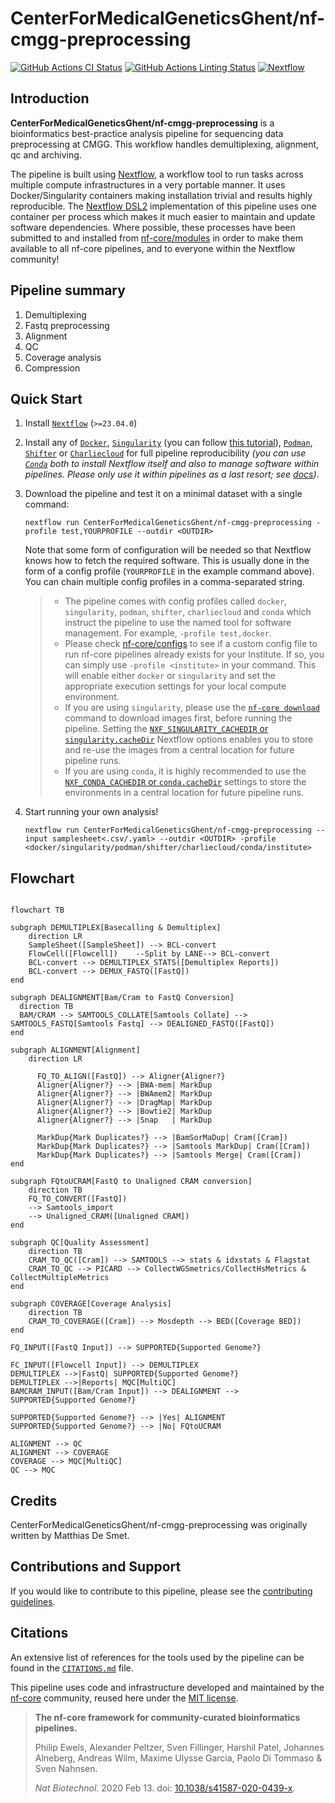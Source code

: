 # CenterForMedicalGeneticsGhent/nf-cmgg-preprocessing

[![GitHub Actions CI Status](https://github.com/CenterForMedicalGeneticsGhent/nf-cmgg-preprocessing/workflows/nf-core%20CI/badge.svg)](https://github.com/CenterForMedicalGeneticsGhent/nf-cmgg-preprocessing/actions?query=workflow%3A%22nf-core+CI%22)
[![GitHub Actions Linting Status](https://github.com/CenterForMedicalGeneticsGhent/nf-cmgg-preprocessing/workflows/nf-core%20linting/badge.svg)](https://github.com/CenterForMedicalGeneticsGhent/nf-cmgg-preprocessing/actions?query=workflow%3A%22nf-core+linting%22)
[![Nextflow](https://img.shields.io/badge/nextflow%20DSL2-%E2%89%A523.04.0-23aa62.svg?labelColor=000000)](https://www.nextflow.io/)

## Introduction

**CenterForMedicalGeneticsGhent/nf-cmgg-preprocessing** is a bioinformatics best-practice analysis pipeline for sequencing data preprocessing at CMGG.
This workflow handles demultiplexing, alignment, qc and archiving.

The pipeline is built using [Nextflow](https://www.nextflow.io), a workflow tool to run tasks across multiple compute infrastructures in a very portable manner. It uses Docker/Singularity containers making installation trivial and results highly reproducible. The [Nextflow DSL2](https://www.nextflow.io/docs/latest/dsl2.html) implementation of this pipeline uses one container per process which makes it much easier to maintain and update software dependencies. Where possible, these processes have been submitted to and installed from [nf-core/modules](https://github.com/nf-core/modules) in order to make them available to all nf-core pipelines, and to everyone within the Nextflow community!

## Pipeline summary

1. Demultiplexing
2. Fastq preprocessing
3. Alignment
4. QC
5. Coverage analysis
6. Compression

## Quick Start

1. Install [`Nextflow`](https://www.nextflow.io/docs/latest/getstarted.html#installation) (`>=23.04.0`)

2. Install any of [`Docker`](https://docs.docker.com/engine/installation/), [`Singularity`](https://www.sylabs.io/guides/3.0/user-guide/) (you can follow [this tutorial](https://singularity-tutorial.github.io/01-installation/)), [`Podman`](https://podman.io/), [`Shifter`](https://nersc.gitlab.io/development/shifter/how-to-use/) or [`Charliecloud`](https://hpc.github.io/charliecloud/) for full pipeline reproducibility _(you can use [`Conda`](https://conda.io/miniconda.html) both to install Nextflow itself and also to manage software within pipelines. Please only use it within pipelines as a last resort; see [docs](https://nf-co.re/usage/configuration#basic-configuration-profiles))_.

3. Download the pipeline and test it on a minimal dataset with a single command:

   ```console
   nextflow run CenterForMedicalGeneticsGhent/nf-cmgg-preprocessing -profile test,YOURPROFILE --outdir <OUTDIR>
   ```

   Note that some form of configuration will be needed so that Nextflow knows how to fetch the required software. This is usually done in the form of a config profile (`YOURPROFILE` in the example command above). You can chain multiple config profiles in a comma-separated string.

   > - The pipeline comes with config profiles called `docker`, `singularity`, `podman`, `shifter`, `charliecloud` and `conda` which instruct the pipeline to use the named tool for software management. For example, `-profile test,docker`.
   > - Please check [nf-core/configs](https://github.com/nf-core/configs#documentation) to see if a custom config file to run nf-core pipelines already exists for your Institute. If so, you can simply use `-profile <institute>` in your command. This will enable either `docker` or `singularity` and set the appropriate execution settings for your local compute environment.
   > - If you are using `singularity`, please use the [`nf-core download`](https://nf-co.re/tools/#downloading-pipelines-for-offline-use) command to download images first, before running the pipeline. Setting the [`NXF_SINGULARITY_CACHEDIR` or `singularity.cacheDir`](https://www.nextflow.io/docs/latest/singularity.html?#singularity-docker-hub) Nextflow options enables you to store and re-use the images from a central location for future pipeline runs.
   > - If you are using `conda`, it is highly recommended to use the [`NXF_CONDA_CACHEDIR` or `conda.cacheDir`](https://www.nextflow.io/docs/latest/conda.html) settings to store the environments in a central location for future pipeline runs.

4. Start running your own analysis!

   ```console
   nextflow run CenterForMedicalGeneticsGhent/nf-cmgg-preprocessing --input samplesheet<.csv/.yaml> --outdir <OUTDIR> -profile <docker/singularity/podman/shifter/charliecloud/conda/institute>
   ```

## Flowchart

```mermaid

flowchart TB

subgraph DEMULTIPLEX[Basecalling & Demultiplex]
    direction LR
    SampleSheet([SampleSheet]) --> BCL-convert
    FlowCell([Flowcell])    --Split by LANE--> BCL-convert
    BCL-convert --> DEMULTIPLEX_STATS([Demultiplex Reports])
    BCL-convert --> DEMUX_FASTQ([FastQ])
end

subgraph DEALIGNMENT[Bam/Cram to FastQ Conversion]
  direction TB
  BAM/CRAM --> SAMTOOLS_COLLATE[Samtools Collate] --> SAMTOOLS_FASTQ[Samtools Fastq] --> DEALIGNED_FASTQ([FastQ])
end

subgraph ALIGNMENT[Alignment]
    direction LR

      FQ_TO_ALIGN([FastQ]) --> Aligner{Aligner?}
      Aligner{Aligner?} --> |BWA-mem| MarkDup
      Aligner{Aligner?} --> |BWAmem2| MarkDup
      Aligner{Aligner?} --> |DragMap| MarkDup
      Aligner{Aligner?} --> |Bowtie2| MarkDup
      Aligner{Aligner?} --> |Snap   | MarkDup

      MarkDup{Mark Duplicates?} --> |BamSorMaDup| Cram([Cram])
      MarkDup{Mark Duplicates?} --> |Samtools MarkDup| Cram([Cram])
      MarkDup{Mark Duplicates?} --> |Samtools Merge| Cram([Cram])
end

subgraph FQtoUCRAM[FastQ to Unaligned CRAM conversion]
    direction TB
    FQ_TO_CONVERT([FastQ])
    --> Samtools_import
    --> Unaligned_CRAM([Unaligned CRAM])
end

subgraph QC[Quality Assessment]
    direction TB
    CRAM_TO_QC([Cram]) --> SAMTOOLS --> stats & idxstats & Flagstat
    CRAM_TO_QC --> PICARD --> CollectWGSmetrics/CollectHsMetrics & CollectMultipleMetrics
end

subgraph COVERAGE[Coverage Analysis]
    direction TB
    CRAM_TO_COVERAGE([Cram]) --> Mosdepth --> BED([Coverage BED])
end

FQ_INPUT([FastQ Input]) --> SUPPORTED{Supported Genome?}

FC_INPUT([Flowcell Input]) --> DEMULTIPLEX
DEMULTIPLEX -->|FastQ| SUPPORTED{Supported Genome?}
DEMULTIPLEX -->|Reports| MQC[MultiQC]
BAMCRAM_INPUT([Bam/Cram Input]) --> DEALIGNMENT --> SUPPORTED{Supported Genome?}

SUPPORTED{Supported Genome?} --> |Yes| ALIGNMENT
SUPPORTED{Supported Genome?} --> |No| FQtoUCRAM

ALIGNMENT --> QC
ALIGNMENT --> COVERAGE
COVERAGE --> MQC[MultiQC]
QC --> MQC

```

## Credits

CenterForMedicalGeneticsGhent/nf-cmgg-preprocessing was originally written by Matthias De Smet.

## Contributions and Support

If you would like to contribute to this pipeline, please see the [contributing guidelines](.github/CONTRIBUTING.md).

## Citations

<!-- TODO nf-core: Add citation for pipeline after first release. Uncomment lines below and update Zenodo doi and badge at the top of this file. -->
<!-- If you use  CenterForMedicalGeneticsGhent/nf-cmgg-preprocessing for your analysis, please cite it using the following doi: [10.5281/zenodo.XXXXXX](https://doi.org/10.5281/zenodo.XXXXXX) -->

<!-- TODO nf-core: Add bibliography of tools and data used in your pipeline -->

An extensive list of references for the tools used by the pipeline can be found in the [`CITATIONS.md`](CITATIONS.md) file.

This pipeline uses code and infrastructure developed and maintained by the [nf-core](https://nf-co.re) community, reused here under the [MIT license](https://github.com/nf-core/tools/blob/master/LICENSE).

> **The nf-core framework for community-curated bioinformatics pipelines.**
>
> Philip Ewels, Alexander Peltzer, Sven Fillinger, Harshil Patel, Johannes Alneberg, Andreas Wilm, Maxime Ulysse Garcia, Paolo Di Tommaso & Sven Nahnsen.
>
> _Nat Biotechnol._ 2020 Feb 13. doi: [10.1038/s41587-020-0439-x](https://dx.doi.org/10.1038/s41587-020-0439-x).
